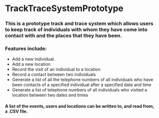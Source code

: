 # TrackTraceSystemPrototype
### This is a prototype track and trace system which allows users to keep track of individuals with whom they have come into contact with and the places that they have been.
### Features include:
* Add a new individual.
* Add a new location
* Record the visit of an individual to a location
* Record a contact between two individuals
* Generate a list of all the telephone numbers of all individuals who have been contacts of a specified individual after a specified date and time
* Generate a list of telephone numbers of all individuals who visited a location between two dates and times

#### A list of the events, users and locations can be written to, and read from, a .CSV file.
